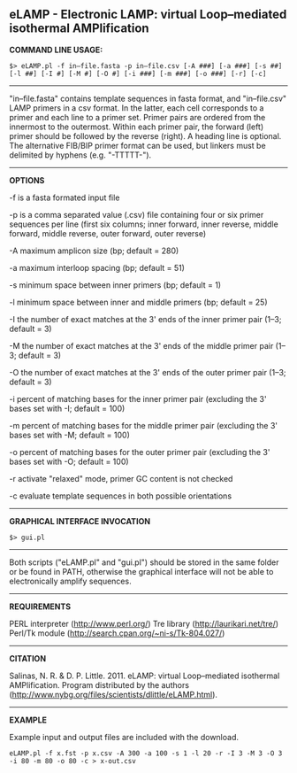 ## eLAMP - Electronic LAMP: virtual Loop–mediated isothermal AMPlification

**COMMAND LINE USAGE:**

```
$> eLAMP.pl -f in–file.fasta -p in–file.csv [-A ###] [-a ###] [-s ##] [-l ##] [-I #] [-M #] [-O #] [-i ###] [-m ###] [-o ###] [-r] [-c]
```

-----

"in–file.fasta" contains template sequences in fasta format, and "in–file.csv" LAMP primers in a csv format. In the latter, each cell corresponds to a primer and each line to a primer set. Primer pairs are ordered from the innermost to the outermost. Within each primer pair, the forward (left) primer should be followed by the reverse (right). A heading line is optional. The alternative FIB/BIP primer format can be used, but linkers must be delimited by hyphens (e.g. "-TTTTT-"). 

-----

**OPTIONS**

-f	is a fasta formated input file

-p	is a comma separated value (.csv) file containing four or six primer sequences per line (first six columns; inner forward, inner reverse, middle forward, middle reverse, outer forward, outer reverse)

-A	maximum amplicon size (bp; default = 280)

-a	maximum interloop spacing (bp; default = 51)

-s	minimum space between inner primers (bp; default = 1)

-l	minimum space between inner and middle primers (bp; default = 25)

-I	the number of exact matches at the 3' ends of the inner primer pair (1–3; default = 3)

-M	the number of exact matches at the 3' ends of the middle primer pair (1–3; default = 3)

-O	the number of exact matches at the 3' ends of the outer primer pair (1–3; default = 3)

-i	percent of matching bases for the inner primer pair (excluding the 3' bases set with -I; default = 100)

-m	percent of matching bases for the middle primer pair (excluding the 3' bases set with -M; default = 100)

-o	percent of matching bases for the outer primer pair (excluding the 3' bases set with -O; default = 100)

-r	activate "relaxed" mode, primer GC content is not checked

-c	evaluate template sequences in both possible orientations

------

**GRAPHICAL INTERFACE INVOCATION**

```
$> gui.pl 
```

------

Both scripts ("eLAMP.pl" and "gui.pl") should be stored in the same folder or be found in PATH, otherwise the graphical interface will not be able to electronically amplify sequences. 

------

**REQUIREMENTS**

PERL interpreter (http://www.perl.org/)
Tre library (http://laurikari.net/tre/)
Perl/Tk module (http://search.cpan.org/~ni-s/Tk-804.027/)

-----

**CITATION**

Salinas, N. R. & D. P. Little. 2011. eLAMP: virtual Loop–mediated isothermal AMPlification. Program distributed by the authors (http://www.nybg.org/files/scientists/dlittle/eLAMP.html). 

-----

**EXAMPLE**

Example input and output files are included with the download.

```
eLAMP.pl -f x.fst -p x.csv -A 300 -a 100 -s 1 -l 20 -r -I 3 -M 3 -O 3 -i 80 -m 80 -o 80 -c > x-out.csv
```
